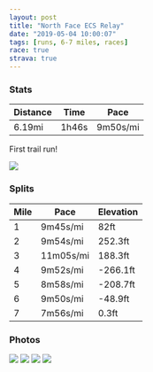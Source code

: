 ```yaml
---
layout: post
title: "North Face ECS Relay"
date: "2019-05-04 10:00:07"
tags: [runs, 6-7 miles, races]
race: true
strava: true
---
```


### Stats

| Distance | Time | Pace |
|----------|------|------|
|6.19mi|1h46s|9m50s/mi|

First trail run!

<img src='https://maps.googleapis.com/maps/api/staticmap?maptype=roadmap&path=enc:iuc{F|grbMpTsA`NyFzCb@zDkI`YdNhOh@xG|J_@pPcFdTkErLqExEh@|SmOhSwFzXzDoA~F`I`H\tA|BjDgCzAkEuCsDMkDRcK`CqLhPcOnCoFn@kI`EiI~Fm@S}QlLwCnCoGqGiNoDUwD~BoZqMuQA}ZaOsE~IiCaAqM`GqUzA&key=AIzaSyC1MId7bFpkLXNAaYhBSTb8jLyiSqzbDtM&size=800x800&markers=color:yellow|label:S|41.31173,-73.99055&markers=color:green|label:F|41.311609999999995,-73.99045999999997'>

### Splits

| Mile | Pace | Elevation |
|------|------|-----------|
|1|9m45s/mi|82ft|
|2|9m54s/mi|252.3ft|
|3|11m05s/mi|188.3ft|
|4|9m52s/mi|-266.1ft|
|5|8m58s/mi|-208.7ft|
|6|9m50s/mi|-48.9ft|
|7|7m56s/mi|0.3ft|

### Photos
<img src='https://dgtzuqphqg23d.cloudfront.net/BkDVqbI4fcKhg_6Ugr6OtD-cg5RdVwgYkPXDGJAyrtA-768x575.jpg'>

<img src='https://dgtzuqphqg23d.cloudfront.net/1ZumJ3ps3C6aAdtPJr3ZkI8ksx1_d9flA-HriFDnSkw-576x768.jpg'>

<img src='https://dgtzuqphqg23d.cloudfront.net/LrTmM76IL6c38c8-7wZVDtdQLSGgMykUoAx1BUBBI3o-768x517.jpg'>

<img src='https://dgtzuqphqg23d.cloudfront.net/QbD1bZTmo-KwgHxfR6Ka2ZMKZyBB9VMKls4m4LjGnrc-492x768.jpg'>
